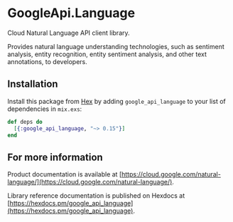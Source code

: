 # GoogleApi.Language

Cloud Natural Language API client library.

Provides natural language understanding technologies, such as sentiment analysis, entity recognition, entity sentiment analysis, and other text annotations, to developers.

## Installation

Install this package from [Hex](https://hex.pm) by adding
`google_api_language` to your list of dependencies in `mix.exs`:

```elixir
def deps do
  [{:google_api_language, "~> 0.15"}]
end
```

## For more information

Product documentation is available at [https://cloud.google.com/natural-language/](https://cloud.google.com/natural-language/).

Library reference documentation is published on Hexdocs at
[https://hexdocs.pm/google_api_language](https://hexdocs.pm/google_api_language).
